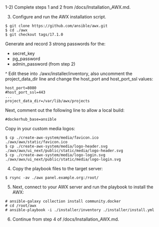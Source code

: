 
1-2) Complete steps 1 and 2 from /docs/Installation_AWX.md.

3) Configure and run the AWX installation script.
```
$ git clone https://github.com/ansible/awx.git
$ cd ./awx
$ git checkout tags/17.1.0
```

Generate and record 3 strong passwords for the:
- secret_key
- pg_password
- admin_password (from step 2)

^ Edit these into ./awx/installer/inventory, also uncomment the project_data_dir line and change the host_port and host_port_ssl values:
```
host_port=8080
#host_port_ssl=443
...
project_data_dir=/var/lib/awx/projects
```

Next, comment out the following line to allow a local build:
```
#dockerhub_base=ansible
```

Copy in your custom media logos:
```
$ cp ./create-awx-system/media/favicon.ico ./awx/awx/static/favicon.ico
$ cp ./create-awx-system/media/logo-header.svg ./awx/awx/ui_next/public/static/media/logo-header.svg
$ cp ./create-awx-system/media/logo-login.svg ./awx/awx/ui_next/public/static/media/logo-login.svg
```

4) Copy the playbook files to the target server:
```
$ rsync -av ./awx panel.example.org:/root/
```

5) Next, connect to your AWX server and run the playbook to install the AWX:
```
# ansible-galaxy collection install community.docker
# cd /root/awx
# ansible-playbook -i ./installer/inventory ./installer/install.yml
```

6) Continue from step 4 of /docs/Installation_AWX.md.

